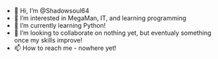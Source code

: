 - 👋 Hi, I’m @Shadowsoul64
- 👀 I’m interested in MegaMan, IT, and learning programming
- 🌱 I’m currently learning Python!
- 💞️ I’m looking to collaborate on nothing yet, but eventualy something once my skills improve!
- 📫 How to reach me - nowhere yet!

<!---
Shadowsoul64/Shadowsoul64 is a ✨ special ✨ repository because its `README.md` (this file) appears on your GitHub profile.
You can click the Preview link to take a look at your changes.
--->
